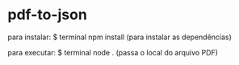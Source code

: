 # pdf-to-json

para instalar:
$ terminal
npm install (para instalar as dependências)

para executar:
$ terminal
node . (passa o local do arquivo PDF)
